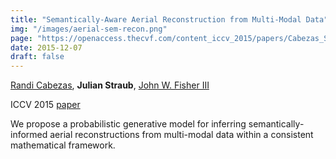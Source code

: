 ```yaml
---
title: "Semantically-Aware Aerial Reconstruction from Multi-Modal Data"
img: "/images/aerial-sem-recon.png"
page: "https://openaccess.thecvf.com/content_iccv_2015/papers/Cabezas_Semantically-Aware_Aerial_Reconstruction_ICCV_2015_paper.pdf"
date: 2015-12-07
draft: false
---
```

[Randi Cabezas](https://scholar.google.de/citations?user=abx4xHAAAAAJ), 
**Julian Straub**, 
[John W. Fisher III](https://sli.csail.mit.edu/people/johnfisher)

ICCV 2015
[paper](https://openaccess.thecvf.com/content_iccv_2015/papers/Cabezas_Semantically-Aware_Aerial_Reconstruction_ICCV_2015_paper.pdf)

We propose a probabilistic generative model for inferring semantically-informed aerial reconstructions from multi-modal data within a consistent mathematical framework.
